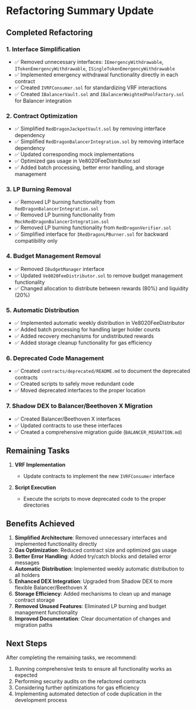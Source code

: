 # Refactoring Summary Update

## Completed Refactoring

### 1. Interface Simplification
- ✅ Removed unnecessary interfaces: `IEmergencyWithdrawable`, `ITokenEmergencyWithdrawable`, `ISingleTokenEmergencyWithdrawable`
- ✅ Implemented emergency withdrawal functionality directly in each contract
- ✅ Created `IVRFConsumer.sol` for standardizing VRF interactions
- ✅ Created `IBalancerVault.sol` and `IBalancerWeightedPoolFactory.sol` for Balancer integration

### 2. Contract Optimization
- ✅ Simplified `RedDragonJackpotVault.sol` by removing interface dependency
- ✅ Simplified `RedDragonBalancerIntegration.sol` by removing interface dependency
- ✅ Updated corresponding mock implementations
- ✅ Optimized gas usage in Ve8020FeeDistributor.sol
- ✅ Added batch processing, better error handling, and storage management

### 3. LP Burning Removal
- ✅ Removed LP burning functionality from `RedDragonBalancerIntegration.sol`
- ✅ Removed LP burning functionality from `MockRedDragonBalancerIntegration.sol`
- ✅ Removed LP burning functionality from `RedDragonVerifier.sol`
- ✅ Simplified interface for `IRedDragonLPBurner.sol` for backward compatibility only

### 4. Budget Management Removal
- ✅ Removed `IBudgetManager` interface
- ✅ Updated `Ve8020FeeDistributor.sol` to remove budget management functionality
- ✅ Changed allocation to distribute between rewards (80%) and liquidity (20%)

### 5. Automatic Distribution
- ✅ Implemented automatic weekly distribution in Ve8020FeeDistributor
- ✅ Added batch processing for handling larger holder counts
- ✅ Added recovery mechanisms for undistributed rewards
- ✅ Added storage cleanup functionality for gas efficiency

### 6. Deprecated Code Management
- ✅ Created `contracts/deprecated/README.md` to document the deprecated contracts
- ✅ Created scripts to safely move redundant code
- ✅ Moved deprecated interfaces to the proper location

### 7. Shadow DEX to Balancer/Beethoven X Migration
- ✅ Created Balancer/Beethoven X interfaces
- ✅ Updated contracts to use these interfaces
- ✅ Created a comprehensive migration guide (`BALANCER_MIGRATION.md`)

## Remaining Tasks

1. **VRF Implementation**
   - Update contracts to implement the new `IVRFConsumer` interface

2. **Script Execution**
   - Execute the scripts to move deprecated code to the proper directories

## Benefits Achieved

1. **Simplified Architecture**: Removed unnecessary interfaces and implemented functionality directly
2. **Gas Optimization**: Reduced contract size and optimized gas usage
3. **Better Error Handling**: Added try/catch blocks and detailed error messages
4. **Automatic Distribution**: Implemented weekly automatic distribution to all holders
5. **Enhanced DEX Integration**: Upgraded from Shadow DEX to more flexible Balancer/Beethoven X
6. **Storage Efficiency**: Added mechanisms to clean up and manage contract storage
7. **Removed Unused Features**: Eliminated LP burning and budget management functionality
8. **Improved Documentation**: Clear documentation of changes and migration paths

## Next Steps

After completing the remaining tasks, we recommend:

1. Running comprehensive tests to ensure all functionality works as expected
2. Performing security audits on the refactored contracts
3. Considering further optimizations for gas efficiency
4. Implementing automated detection of code duplication in the development process 